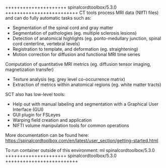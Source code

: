 

+++++++++++++++++++++ spinalcordtoolbox/5.3.0 +++++++++++++++++++++++++
CT tools process MRI data (NIfTI files) and can do fully automatic tasks such as:
- Segmentation of the spinal cord and gray matter
- Segmentation of pathologies (eg. multiple sclerosis lesions)
- Detection of anatomical highlights (eg. ponto-medullary junction, spinal cord centerline, vertebral levels)
- Registration to template, and deformation (eg. straightening)
- Motion correction for diffusion and functional MRI time series

Computation of quantitative MRI metrics (eg. diffusion tensor imaging, magnetization transfer)
- Texture analysis (eg. grey level co-occurrence matrix)
- Extraction of metrics within anatomical regions (eg. white matter tracts)

SCT also has low-level tools:
- Help out with manual labeling and segmentation with a Graphical User Interface (GUI)
- GUI plugin for FSLeyes
- Warping field creation and application
- NIFTI volume manipulation tools for common operations

More documentation can be found here: https://spinalcordtoolbox.com/en/latest/user_section/getting-started.html

To run container outside of this environment: ml spinalcordtoolbox/5.3.0
+++++++++++++++++++++ spinalcordtoolbox/5.3.0 +++++++++++++++++++++++++

